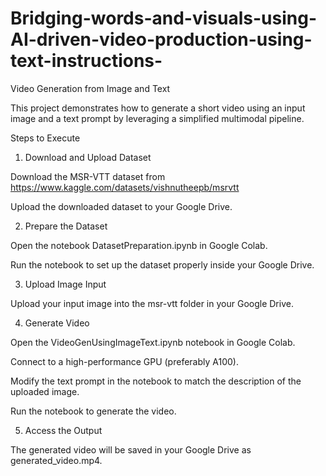 # Bridging-words-and-visuals-using-AI-driven-video-production-using-text-instructions-

Video Generation from Image and Text

This project demonstrates how to generate a short video using an input image and a text prompt by leveraging a simplified multimodal pipeline.

Steps to Execute

1. Download and Upload Dataset

Download the MSR-VTT dataset from https://www.kaggle.com/datasets/vishnutheepb/msrvtt

Upload the downloaded dataset to your Google Drive.

2. Prepare the Dataset

Open the notebook DatasetPreparation.ipynb in Google Colab.

Run the notebook to set up the dataset properly inside your Google Drive.

3. Upload Image Input

Upload your input image into the msr-vtt folder in your Google Drive.

4. Generate Video

Open the VideoGenUsingImageText.ipynb notebook in Google Colab.

Connect to a high-performance GPU (preferably A100).

Modify the text prompt in the notebook to match the description of the uploaded image.

Run the notebook to generate the video.

5. Access the Output

The generated video will be saved in your Google Drive as generated_video.mp4.
